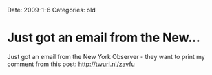 Date: 2009-1-6
Categories: old

# Just got an email from the New...

Just got an email from the New York Observer - they want to print my comment from this post: <a href="http://twurl.nl/zavfu" rel="nofollow">http://twurl.nl/zavfu</a>
